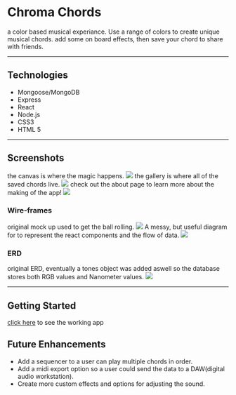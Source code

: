 # Chroma Chords
a color based musical experiance. Use a range of colors to create unique musical chords. add some on board effects, then save your chord to share with friends. 

------
## Technologies
- Mongoose/MongoDB
- Express
- React
- Node.js
- CSS3
- HTML 5


---
## Screenshots
the canvas is where the magic happens.
![](images/chroma-canvas.png)
the gallery is where all of the saved chords live.
![](images/chroma-gallery.png)
check out the about page to learn more about the making of the app!
![](images/chroma-about.png)


### Wire-frames
original mock up used to get the ball rolling.
![](images/chroma-wireframe.png)
A messy, but useful diagram for to represent the react components and the flow of data.
![](images/component-web.png)

### ERD
original ERD, eventually a tones object was added aswell so the database stores both RGB values and Nanometer values. 
![](images/chroma-erd.png)

---
## Getting Started
[click here](https://chroma-chords.herokuapp.com/canvas/palette) to see the working app
## Future Enhancements
- Add a sequencer to a user can play multiple chords in order. 
- Add a midi export option so a user could send the data to a DAW(digital audio workstation).
- Create more custom effects and options for adjusting the sound. 
